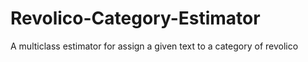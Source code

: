 # Revolico-Category-Estimator 

A multiclass estimator for assign a given text to a category of revolico
